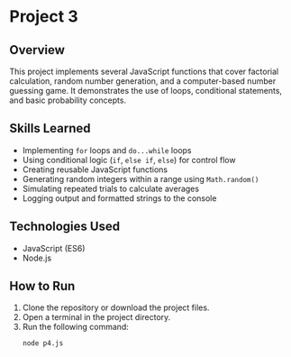 # Project 3

## Overview
This project implements several JavaScript functions that cover factorial calculation, random number generation, and a computer-based number guessing game. It demonstrates the use of loops, conditional statements, and basic probability concepts.

## Skills Learned
- Implementing `for` loops and `do...while` loops
- Using conditional logic (`if`, `else if`, `else`) for control flow
- Creating reusable JavaScript functions
- Generating random integers within a range using `Math.random()`
- Simulating repeated trials to calculate averages
- Logging output and formatted strings to the console

## Technologies Used
- JavaScript (ES6)
- Node.js

## How to Run
1. Clone the repository or download the project files.
2. Open a terminal in the project directory.
3. Run the following command:
   ```bash
   node p4.js
